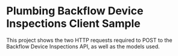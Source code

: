 # Plumbing Backflow Device Inspections Client Sample

This project shows the two HTTP requests required to POST to the Backflow Device Inspections API, as well as the models used.